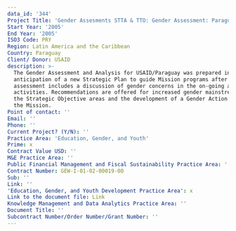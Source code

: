 ```yaml
---
data_id: '344'
Project Title: 'Gender Assesments STTA & TTO: Gender Assessment: Paraguay (TDY 41)'
Start Year: '2005'
End Year: '2005'
ISO3 Code: PRY
Region: Latin America and the Caribbean
Country: Paraguay
Client/ Donor: USAID
description: >-
  The Gender Assessment and Analysis for USAID/Paraguay was prepared in
  anticipation of a new Strategic Plan to guide Mission programs after 2005. The
  assessment includes a discussion of gender concerns in the on-going and future
  activities. Recommendations are offered for increased gender mainstreaming in
  the Strategic Objective areas and the development of a Gender Action Plan for
  the Mission.
Point of contact: ''
Email: ''
Phone: ''
Current Project? (Y/N): ''
Practice Area: 'Education, Gender, and Youth'
Prime: x
Contract Value USD: ''
M&E Practice Area: ''
Public Financial Management and Fiscal Sustainability Practice Area: ''
Contract Number: GEW-I-01-02-00019-00
Sub: ''
Link: ''
'Education, Gender, and Youth Development Practice Area': x
Link to the document file: Link
Knowledge Management and Data Analytics Practice Area: ''
Document Title: ''
Subcontract Number/Order Number/Grant Number: ''
---
```

